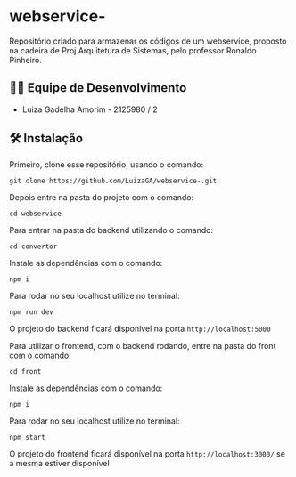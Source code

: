 # webservice-

Repositório criado para armazenar os códigos de um webservice, proposto na cadeira de Proj Arquitetura de Sistemas, pelo professor Ronaldo Pinheiro.

## :man_technologist: Equipe de Desenvolvimento
* Luiza Gadelha Amorim - 2125980 / 2

## :hammer_and_wrench: Instalação

Primeiro, clone esse repositório, usando o comando:

```
git clone https://github.com/LuizaGA/webservice-.git
```
Depois entre na pasta do projeto com o comando:

```
cd webservice-
```

Para entrar na pasta do backend utilizando o comando:

```
cd convertor
```

Instale as dependências com o comando:

```
npm i
```

Para rodar no seu localhost utilize no terminal:

```
npm run dev
```

O projeto do backend ficará disponível na porta ``http://localhost:5000``


Para utilizar o frontend, com o backend rodando, entre na pasta do front com o comando:

```
cd front
```

Instale as dependências com o comando:

```
npm i
```

Para rodar no seu localhost utilize no terminal:

```
npm start
```

O projeto do frontend ficará disponível na porta ``http://localhost:3000/`` se a mesma estiver disponível

